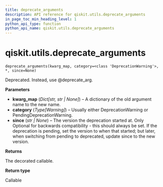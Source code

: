 ```yaml
---
title: deprecate_arguments
description: API reference for qiskit.utils.deprecate_arguments
in_page_toc_min_heading_level: 1
python_api_type: function
python_api_name: qiskit.utils.deprecate_arguments
---
```


<span id="qiskit-utils-deprecate-arguments" />

# qiskit.utils.deprecate\_arguments

<span id="qiskit.utils.deprecate_arguments" />

`deprecate_arguments(kwarg_map, category=<class 'DeprecationWarning'>, *, since=None)`

Deprecated. Instead, use @deprecate\_arg.

**Parameters**

*   **kwarg\_map** (*Dict\[str, str | None]*) – A dictionary of the old argument name to the new name.
*   **category** (*Type\[Warning]*) – Usually either DeprecationWarning or PendingDeprecationWarning.
*   **since** (*str | None*) – The version the deprecation started at. Only Optional for backwards compatibility - this should always be set. If the deprecation is pending, set the version to when that started; but later, when switching from pending to deprecated, update since to the new version.

**Returns**

The decorated callable.

**Return type**

Callable


